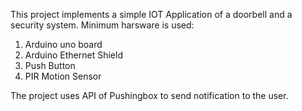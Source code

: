 This project implements a simple IOT Application of a doorbell and a security system.
Minimum harsware is used:
1) Arduino uno board
2) Arduino Ethernet Shield
3) Push Button
4) PIR Motion Sensor

The project uses API of Pushingbox to send notification to the user.


